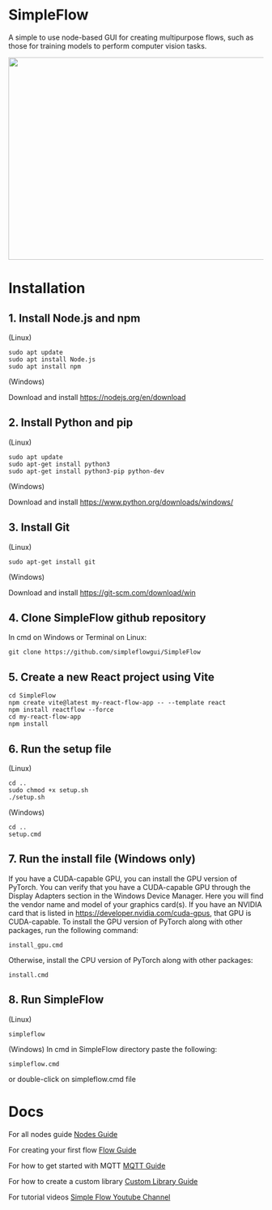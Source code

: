 # SimpleFlow
A simple to use node-based GUI for creating multipurpose flows, such as those for training models to perform computer vision tasks.

<a href="alternative text"><img src="https://github.com/simpleflowgui/SimpleFlow/blob/main/simpleflow.png" align="middle" width="800" height="400"></a>

# Installation
## 1. Install Node.js and npm

(Linux)
```code
sudo apt update
sudo apt install Node.js
sudo apt install npm
```

(Windows)

Download and install https://nodejs.org/en/download

## 2. Install Python and pip

(Linux)
```code
sudo apt update
sudo apt-get install python3
sudo apt-get install python3-pip python-dev
```

(Windows)

Download and install https://www.python.org/downloads/windows/

## 3. Install Git
(Linux)
```code
sudo apt-get install git
```

(Windows)

Download and install https://git-scm.com/download/win

## 4. Clone SimpleFlow github repository

In cmd on Windows or Terminal on Linux:

```code
git clone https://github.com/simpleflowgui/SimpleFlow
```

## 5. Create a new React project using Vite
```code
cd SimpleFlow
npm create vite@latest my-react-flow-app -- --template react
npm install reactflow --force
cd my-react-flow-app
npm install
```

## 6. Run the setup file

(Linux)
```code
cd ..
sudo chmod +x setup.sh
./setup.sh
```

(Windows)
```code
cd ..
setup.cmd
```

## 7. Run the install file (Windows only)
If you have a CUDA-capable GPU, you can install the GPU version of PyTorch. You can verify that you have a CUDA-capable GPU through the Display Adapters section in the Windows Device Manager. Here you will find the vendor name and model of your graphics card(s). If you have an NVIDIA card that is listed in https://developer.nvidia.com/cuda-gpus, that GPU is CUDA-capable. To install the GPU version of PyTorch along with other packages, run the following command:
```code
install_gpu.cmd
```

Otherwise, install the CPU version of PyTorch along with other packages:
```code
install.cmd
```

## 8. Run SimpleFlow
(Linux)
```code
simpleflow
```

(Windows)
In cmd in SimpleFlow directory paste the following:

```code
simpleflow.cmd
```

or double-click on simpleflow.cmd file


# Docs

For all nodes guide [Nodes Guide](https://simpleflowgui.github.io/nodes)

For creating your first flow [Flow Guide](https://simpleflowgui.github.io/flow)

For how to get started with MQTT [MQTT Guide](https://simpleflowgui.github.io/mqtt)

For how to create a custom library [Custom Library Guide](https://simpleflowgui.github.io/custom)

For tutorial videos [Simple Flow Youtube Channel](https://youtube.com/@SimpleFlow-pr6vy?si=D2S3IpeaQFZu_bFT)




